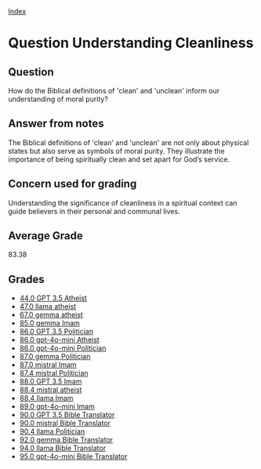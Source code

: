 
[Index](../../index.md)
# Question Understanding Cleanliness
## Question
How do the Biblical definitions of 'clean' and 'unclean' inform our understanding of moral purity?

## Answer from notes
The Biblical definitions of 'clean' and 'unclean' are not only about physical states but also serve as symbols of moral purity. They illustrate the importance of being spiritually clean and set apart for God’s service.

## Concern used for grading
Understanding the significance of cleanliness in a spiritual context can guide believers in their personal and communal lives.

## Average Grade
83.38

## Grades
 * [44.0 GPT 3.5 Atheist](../answers/GPT_3.5_Atheist/Understanding_Cleanliness.md)
 * [47.0 llama atheist](../answers/llama_atheist/Understanding_Cleanliness.md)
 * [67.0 gemma atheist](../answers/gemma_atheist/Understanding_Cleanliness.md)
 * [85.0 gemma Imam](../answers/gemma_Imam/Understanding_Cleanliness.md)
 * [86.0 GPT 3.5 Politician](../answers/GPT_3.5_Politician/Understanding_Cleanliness.md)
 * [86.0 gpt-4o-mini Atheist](../answers/gpt-4o-mini_Atheist/Understanding_Cleanliness.md)
 * [86.0 gpt-4o-mini Politician](../answers/gpt-4o-mini_Politician/Understanding_Cleanliness.md)
 * [87.0 gemma Politician](../answers/gemma_Politician/Understanding_Cleanliness.md)
 * [87.0 mistral Imam](../answers/mistral_Imam/Understanding_Cleanliness.md)
 * [87.4 mistral Politician](../answers/mistral_Politician/Understanding_Cleanliness.md)
 * [88.0 GPT 3.5 Imam](../answers/GPT_3.5_Imam/Understanding_Cleanliness.md)
 * [88.4 mistral atheist](../answers/mistral_atheist/Understanding_Cleanliness.md)
 * [88.4 llama Imam](../answers/llama_Imam/Understanding_Cleanliness.md)
 * [89.0 gpt-4o-mini Imam](../answers/gpt-4o-mini_Imam/Understanding_Cleanliness.md)
 * [90.0 GPT 3.5 Bible Translator](../answers/GPT_3.5_Bible_Translator/Understanding_Cleanliness.md)
 * [90.0 mistral Bible Translator](../answers/mistral_Bible_Translator/Understanding_Cleanliness.md)
 * [90.4 llama Politician](../answers/llama_Politician/Understanding_Cleanliness.md)
 * [92.0 gemma Bible Translator](../answers/gemma_Bible_Translator/Understanding_Cleanliness.md)
 * [94.0 llama Bible Translator](../answers/llama_Bible_Translator/Understanding_Cleanliness.md)
 * [95.0 gpt-4o-mini Bible Translator](../answers/gpt-4o-mini_Bible_Translator/Understanding_Cleanliness.md)
